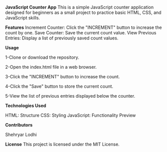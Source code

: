**JavaScript Counter App**
This is a simple JavaScript counter application designed for beginners as a small project to practice basic HTML, CSS, and JavaScript skills.

**Features**
Increment Counter:     		Click the "INCREMENT" button to increase the count by one.
Save Counter:          		Save the current count value.
View Previous Entries: 		Display a list of previously saved count values.

**Usage**

1-Clone or download the repository.

2-Open the index.html file in a web browser.

3-Click the "INCREMENT" button to increase the count.

4-Click the "Save" button to store the current count.

5-View the list of previous entries displayed below the counter.

**Technologies Used**

HTML: Structure
CSS: Styling
JavaScript: Functionality Preview

**Contributors**

Shehryar Lodhi

**License**
This project is licensed under the MIT License.
